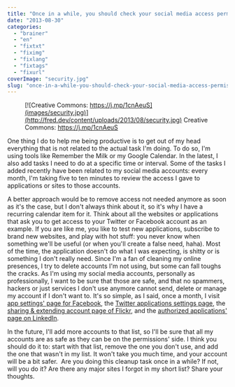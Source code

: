 ```yaml
---
title: "Once in a while, you should check your social media access permissions"
date: "2013-08-30"
categories: 
  - "brainer"
  - "en"
  - "fixtxt"
  - "fiximg"
  - "fixlang"
  - "fixtags"
  - "fixurl"
coverImage: "security.jpg"
slug: "once-in-a-while-you-should-check-your-social-media-access-permissions"
---
```


<figure>

[](http://fred.dev/content/uploads/2013/08/security.jpg)

<figcaption>

[![Creative Commons: https://j.mp/1cnAeuS](images/security.jpg)](http://fred.dev/content/uploads/2013/08/security.jpg) Creative Commons: https://j.mp/1cnAeuS

</figcaption>

</figure>

One thing I do to help me being productive is to get out of my head everything that is not related to the actual task I'm doing. To do so, I'm using tools like Remember the Milk or my Google Calendar. In the latest, I also add tasks I need to do at a specific time or interval. Some of the tasks I added recently have been related to my social media accounts: every month, I'm taking five to ten minutes to review the access I gave to applications or sites to those accounts.

A better approach would be to remove access not needed anymore as soon as it's the case, but I don't always think about it, so it's why I have a recurring calendar item for it. Think about all the websites or applications that ask you to get access to your Twitter or Facebook account as an example. If you are like me, you like to test new applications, subscribe to brand new websites, and play with hot stuff: you never know when something we'll be useful (or when you'll create a false need, haha). Most of the time, the application doesn't do what I was expecting, is shitty or is something I don't really need. Since I'm a fan of cleaning my online presences, I try to delete accounts I'm not using, but some can fall toughs the cracks. As I'm using my social media accounts, personally as professionally, I want to be sure that those are safe, and that no spammers, hackers or just services I don't use anymore cannot send, delete or manage my account if I don't want to. It's so simple, as I said, once a month, I visit [app settings' page for Facebook](https://www.facebook.com/settings?tab=applications), the [Twitter applications settings page](https://twitter.com/settings/applications), the [sharing & extending account page of Flickr](https://www.flickr.com/account/sharing/), and the [authorized applications' page on LinkedIn](https://www.linkedin.com/secure/settings?userAgree=&goback=.nas_*1_*1_*1).

In the future, I'll add more accounts to that list, so I'll be sure that all my accounts are as safe as they can be on the permissions' side. I think you should do it to: start with that list, remove the one you don't use, and add the one that wasn't in my list. It won't take you much time, and your account will be a bit safer.  Are you doing this cleanup task once in a while? If not, will you do it? Are there any major sites I forgot in my short list? Share your thoughts.
